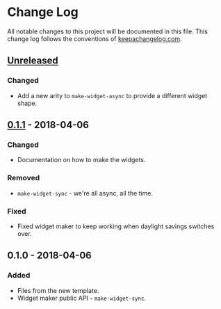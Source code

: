 # Change Log
All notable changes to this project will be documented in this file. This change log follows the conventions of [keepachangelog.com](http://keepachangelog.com/).

## [Unreleased]
### Changed
- Add a new arity to `make-widget-async` to provide a different widget shape.

## [0.1.1] - 2018-04-06
### Changed
- Documentation on how to make the widgets.

### Removed
- `make-widget-sync` - we're all async, all the time.

### Fixed
- Fixed widget maker to keep working when daylight savings switches over.

## 0.1.0 - 2018-04-06
### Added
- Files from the new template.
- Widget maker public API - `make-widget-sync`.

[Unreleased]: https://github.com/your-name/shrike/compare/0.1.1...HEAD
[0.1.1]: https://github.com/your-name/shrike/compare/0.1.0...0.1.1
